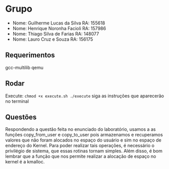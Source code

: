 # Grupo
 - Nome: Guilherme Lucas da Silva RA: 155618
 - Nome: Henrique Noronha Facioli RA: 157986
 - Nome: Thiago Silva de Farias   RA: 148077
 - Nome: Lauro Cruz e Souza       RA: 156175

## Requerimentos
gcc-multilib
qemu

## Rodar
Execute:
    ```
    chmod +x execute.sh
    ./execute
    ```
siga as instruções que aparecerão no terminal


## Questões
Respondendo a questão feita no enunciado do laboratório, usamos a as funções
copy_from_user e copy_to_user pois armazenamos e recuperamos valores que não
foram alocados no espaço do usuário e sim no espaço de endereço do Kernel. Para
poder realizar tais operações, é necessário o privilégio de sistema, que essas
rotinas tornam simples. Além disso, é bom lembrar que a função que nos permite
realizar a alocação de espaço no kernel é a kmalloc.
